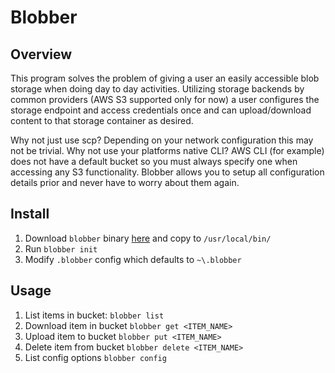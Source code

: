 Blobber
===================================

Overview
-----------------------------------

This program solves the problem of giving a user an easily accessible blob storage when doing day to day activities.  Utilizing storage backends by common providers (AWS S3 supported only for now) a user configures the storage endpoint and access credentials once and can upload/download content to that storage container as desired.

Why not just use scp?  Depending on your network configuration this may not be trivial.
Why not use your platforms native CLI?  AWS CLI (for example) does not have a default bucket so you must always specify one when accessing any S3 functionality.  Blobber allows you to setup all configuration details prior and never have to worry about them again.

Install
-----------------------------------

1) Download `blobber` binary <a href="https://s3.amazonaws.com/mk-blobber-storage/blobber.zip" target="_blank">here</a> and copy to `/usr/local/bin/`
2) Run `blobber init`
3) Modify `.blobber` config which defaults to `~\.blobber`

Usage
-----------------------------------

1) List items in bucket: `blobber list`
2) Download item in bucket `blobber get <ITEM_NAME>`
3) Upload item to bucket `blobber put <ITEM_NAME>`
4) Delete item from bucket `blobber delete <ITEM_NAME>`
5) List config options `blobber config`